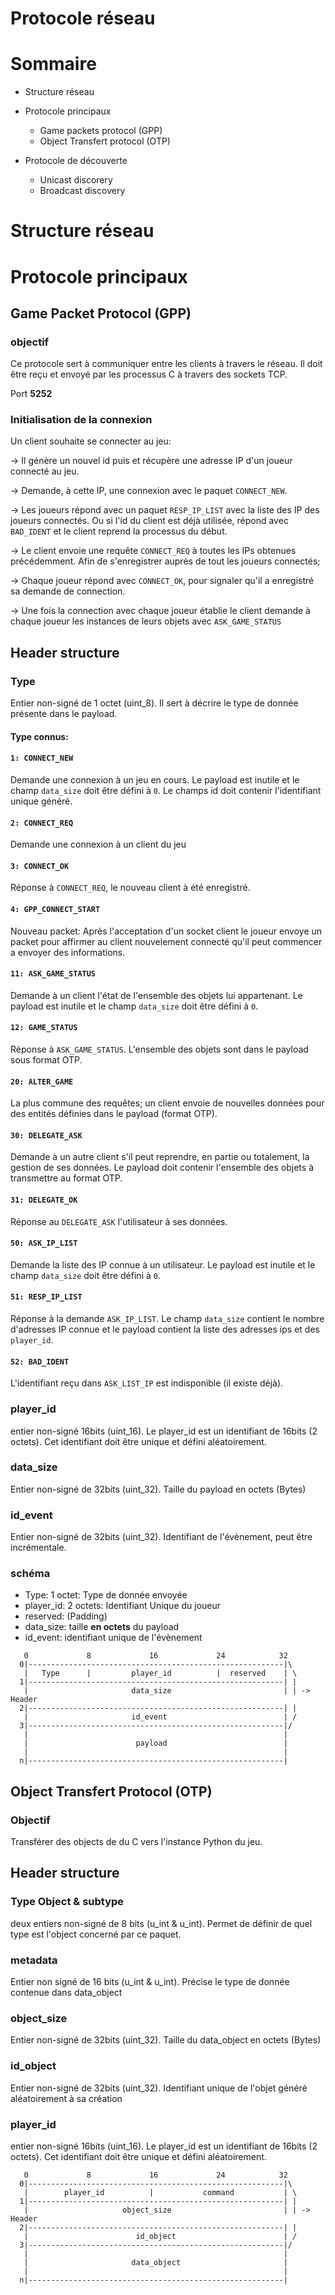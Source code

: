 # Protocole réseau 

# Sommaire
- Structure réseau
- Protocole principaux
    - Game packets protocol (GPP)
    - Object Transfert protocol (OTP)

- Protocole de découverte
    - Unicast discorery
    - Broadcast discovery


# Structure réseau


# Protocole principaux
## Game Packet Protocol (GPP)
### objectif 

Ce protocole sert à communiquer entre les clients à travers le réseau. Il doit être reçu et envoyé par les processus C à travers des sockets TCP.

Port **5252**

### Initialisation de la connexion
Un client souhaite se connecter au jeu:

-> Il génère un nouvel id puis et récupère une adresse IP d'un joueur connecté au jeu.

-> Demande, à cette IP, une connexion avec le paquet `CONNECT_NEW`. 

-> Les joueurs répond avec un paquet `RESP_IP_LIST` avec la liste des IP des joueurs connectés. Ou si l'id du client est déjà utilisée, répond avec `BAD_IDENT` et le client reprend la processus du début.

-> Le client envoie une requête `CONNECT_REQ` à toutes les IPs obtenues précédemment. Afin de s'enregistrer auprès de tout les joueurs connectés;

-> Chaque joueur répond avec `CONNECT_OK`, pour signaler qu'il a enregistré sa demande de connection.

-> Une fois la connection avec chaque joueur établie le client demande à chaque joueur les instances de leurs objets avec `ASK_GAME_STATUS`


## Header structure
### Type
Entier non-signé de 1 octet (uint_8).
Il sert à décrire le type de donnée présente dans le payload.

#### Type connus: 
#### `1: CONNECT_NEW`
Demande une connexion à un jeu en cours. Le payload est inutile et le champ `data_size` doit être défini à `0`. Le champs id doit contenir l'identifiant unique généré.
#### `2: CONNECT_REQ`
Demande une connexion à un client du jeu
#### `3: CONNECT_OK`
Réponse à `CONNECT_REQ`, le nouveau client à été enregistré.
#### `4: GPP_CONNECT_START`
Nouveau packet: Après l'acceptation d'un socket client le joueur envoye un packet pour affirmer au client nouvelement connecté
qu'il peut commencer a envoyer des informations.
#### `11: ASK_GAME_STATUS`
Demande à un client l'état de l'ensemble des objets lui appartenant. Le payload est inutile et le champ `data_size` doit être défini à `0`.
#### `12: GAME_STATUS`
Réponse à `ASK_GAME_STATUS`. L'ensemble des objets sont dans le payload sous format OTP.
#### `20: ALTER_GAME`
La plus commune des requêtes; un client envoie de nouvelles données pour des entités définies dans le payload (format OTP).
#### `30: DELEGATE_ASK`
Demande à un autre client s'il peut reprendre, en partie ou totalement, la gestion de ses données. Le payload doit contenir l'ensemble des objets à transmettre au format OTP.
#### `31: DELEGATE_OK`
Réponse au `DELEGATE_ASK` l'utilisateur à ses données. 
#### `50: ASK_IP_LIST`
Demande la liste des IP connue à un utilisateur. Le payload est inutile et le champ `data_size` doit être défini à `0`.
#### `51: RESP_IP_LIST`
Réponse à la demande `ASK_IP_LIST`. Le champ `data_size` contient le nombre d'adresses IP connue et le payload contient la liste des adresses ips et des `player_id`.
#### `52: BAD_IDENT`
L'identifiant reçu dans `ASK_LIST_IP` est indisponible (il existe déjà). 

### player_id
entier non-signé 16bits (uint_16).
Le player_id est un identifiant de 16bits (2 octets). Cet identifiant doit être unique et défini aléatoirement. 

### data_size
Entier non-signé de 32bits (uint_32).
Taille du payload en octets (Bytes)

### id_event
Entier non-signé de 32bits (uint_32).
Identifiant de l'évènement, peut être incrémentale.

### schéma
- Type: 1 octet: Type de donnée envoyée
- player_id: 2 octets: Identifiant Unique du joueur
- reserved: (Padding)
- data_size: taille **en octets** du payload
- id_event: identifiant unique de l'évènement 
```
   0             8             16             24            32
  0|---------------------------------------------------------|\
   |   Type      |         player_id          |  reserved    | \
  1|---------------------------------------------------------| |
   |                       data_size                         | | -> Header
  2|---------------------------------------------------------| |
   |                       id_event                          | /
  3|---------------------------------------------------------|/
   |                                                         |
   |                        payload                          |
   |                                                         |
  n|---------------------------------------------------------|
```

## Object Transfert Protocol (OTP)

### Objectif

Transférer des objects de du C vers l'instance Python du jeu.

## Header structure
### Type Object & subtype
deux entiers non-signé de 8 bits (u_int & u_int).
Permet de définir de quel type est l'object concerné par ce paquet.

### metadata
Entier non signé de 16 bits (u_int & u_int).
Précise le type de donnée contenue dans data_object

### object_size
Entier non-signé de 32bits (uint_32).
Taille du data_object en octets (Bytes)

### id_object
Entier non-signé de 32bits (uint_32).
Identifiant unique de l'objet généré aléatoirement à sa création

### player_id
entier non-signé 16bits (uint_16).
Le player_id est un identifiant de 16bits (2 octets). Cet identifiant doit être unique et défini aléatoirement. 

```
   0             8             16             24            32
  0|---------------------------------------------------------|\
   |        player_id          |           command           | \
  1|---------------------------------------------------------| |
   |                     object_size                         | | -> Header
  2|---------------------------------------------------------| |
   |                        id_object                        | /
  3|---------------------------------------------------------|/
   |                                                         |
   |                       data_object                       |
   |                                                         |
  n|---------------------------------------------------------|
```

